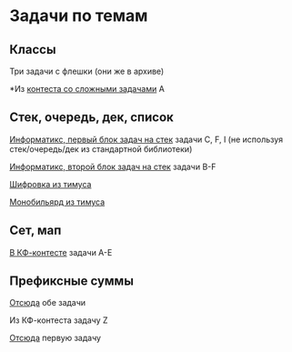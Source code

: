 # Задачи по темам

## Классы

Три задачи с флешки (они же в архиве)

*Из [контеста со сложными задачами](https://codeforces.com/contestInvitation/cfd14dd736cf08d26fcf946e5f5167c9ccdc30fc) A

## Стек, очередь, дек, список

[Информатикс, первый блок задач на стек](https://informatics.msk.ru/mod/statements/view.php?id=207#1) задачи C, F, I (не используя стек/очередь/дек из стандартной библиотеки)

[Информатикс, второй блок задач на стек](https://informatics.msk.ru/mod/statements/view.php?id=206#1) задачи B-F

[Шифровка из тимуса](https://acm.timus.ru/problem.aspx?space=1&num=1654)

[Монобильярд из тимуса](https://acm.timus.ru/problem.aspx?space=1&num=1494)

## Сет, мап

[В КФ-контесте](https://codeforces.com/contestInvitation/ff6da28eb802a111e6146ee5a0bf4145e3470e89) задачи A-E

## Префиксные суммы

[Отсюда](https://codeforces.com/edu/course/3/lesson/10/2/practice) обе задачи

Из КФ-контеста задачу Z

[Отсюда](https://codeforces.com/edu/course/3/lesson/10/3/practice) первую задачу

